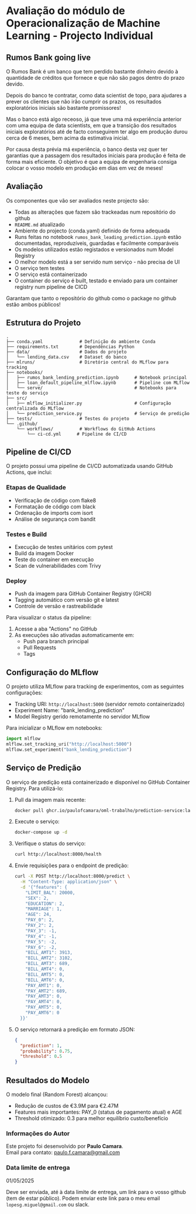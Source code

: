 # Avaliação do módulo de Operacionalização de Machine Learning - Projecto Individual

## Rumos Bank going live

O Rumos Bank é um banco que tem perdido bastante dinheiro devido à quantidade de créditos que fornece e que não são pagos dentro do prazo devido. 

Depois do banco te contratar, como data scientist de topo, para ajudares a prever os clientes que não irão cumprir os prazos, os resultados exploratórios iniciais são bastante promissores!

Mas o banco está algo receoso, já que teve uma má experiência anterior com uma equipa de data scientists, em que a transição dos resultados iniciais exploratórios até de facto conseguirem ter algo em produção durou cerca de 6 meses, bem acima da estimativa inicial.

Por causa desta prévia má experiência, o banco desta vez quer ter garantias que a passagem dos resultados iniciais para produção é feita de forma mais eficiente. O objetivo é que a equipa de engenharia consiga colocar o vosso modelo em produção em dias em vez de meses!

## Avaliação

Os componentes que vão ser avaliados neste projecto são:

* Todas as alterações que fazem são trackeadas num repositório do github
* `README.md` atualizado
* Ambiente do projecto (conda.yaml) definido de forma adequada
* Runs feitas no notebook `rumos_bank_leading_prediction.ipynb` estão documentadas, reproduzíveis, guardadas e facilmente comparáveis
* Os modelos utilizados estão registados e versionados num Model Registry
* O melhor modelo está a ser servido num serviço - não precisa de UI
* O serviço tem testes
* O serviço está containerizado
* O container do serviço é built, testado e enviado para um container registry num pipeline de CICD

Garantam que tanto o repositório do github como o package no github estão ambos públicos!

## Estrutura do Projeto

```
.
├── conda.yaml              # Definição do ambiente Conda
├── requirements.txt        # Dependências Python
├── data/                   # Dados do projeto
│   └── lending_data.csv    # Dataset do banco
├── mlruns/                 # Diretório central do MLflow para tracking
├── notebooks/             
│   ├── rumos_bank_lending_prediction.ipynb      # Notebook principal
│   ├── loan_default_pipeline_mlflow.ipynb       # Pipeline com MLflow
│   └── serve/                                   # Notebooks para teste do serviço
├── src/
│   ├── mlflow_initializer.py                    # Configuração centralizada do MLflow
│   └── prediction_service.py                    # Serviço de predição
├── tests/                  # Testes do projeto
└── .github/
    └── workflows/          # Workflows do GitHub Actions
        └── ci-cd.yml      # Pipeline de CI/CD
```

## Pipeline de CI/CD

O projeto possui uma pipeline de CI/CD automatizada usando GitHub Actions, que inclui:

### Etapas de Qualidade
- Verificação de código com flake8
- Formatação de código com black
- Ordenação de imports com isort
- Análise de segurança com bandit

### Testes e Build
- Execução de testes unitários com pytest
- Build da imagem Docker
- Teste do container em execução
- Scan de vulnerabilidades com Trivy

### Deploy
- Push da imagem para GitHub Container Registry (GHCR)
- Tagging automático com versão git e latest
- Controle de versão e rastreabilidade

Para visualizar o status da pipeline:
1. Acesse a aba "Actions" no GitHub
2. As execuções são ativadas automaticamente em:
   - Push para branch principal
   - Pull Requests
   - Tags

## Configuração do MLflow

O projeto utiliza MLflow para tracking de experimentos, com as seguintes configurações:

- Tracking URI: `http://localhost:5000` (servidor remoto containerizado)
- Experiment Name: "bank_lending_prediction"
- Model Registry gerido remotamente no servidor MLflow

Para inicializar o MLflow em notebooks:

```python
import mlflow
mlflow.set_tracking_uri("http://localhost:5000")
mlflow.set_experiment("bank_lending_prediction")
```

## Serviço de Predição

O serviço de predição está containerizado e disponível no GitHub Container Registry. Para utilizá-lo:

1. Pull da imagem mais recente:
   ```bash
   docker pull ghcr.io/paulofcamara/oml-trabalho/prediction-service:latest
   ```

2. Execute o serviço:
   ```bash
   docker-compose up -d
   ```

3. Verifique o status do serviço:
   ```bash
   curl http://localhost:8000/health
   ```

4. Envie requisições para o endpoint de predição:
   ```bash
   curl -X POST http://localhost:8000/predict \
     -H "Content-Type: application/json" \
     -d '{"features": {
       "LIMIT_BAL": 20000,
       "SEX": 2,
       "EDUCATION": 2,
       "MARRIAGE": 1,
       "AGE": 24,
       "PAY_0": 2,
       "PAY_2": 2,
       "PAY_3": -1,
       "PAY_4": -1,
       "PAY_5": -2,
       "PAY_6": -2,
       "BILL_AMT1": 3913,
       "BILL_AMT2": 3102,
       "BILL_AMT3": 689,
       "BILL_AMT4": 0,
       "BILL_AMT5": 0,
       "BILL_AMT6": 0,
       "PAY_AMT1": 0,
       "PAY_AMT2": 689,
       "PAY_AMT3": 0,
       "PAY_AMT4": 0,
       "PAY_AMT5": 0,
       "PAY_AMT6": 0
     }}'
   ```

5. O serviço retornará a predição em formato JSON:
   ```json
   {
     "prediction": 1,
     "probability": 0.75,
     "threshold": 0.5
   }
   ```

## Resultados do Modelo

O modelo final (Random Forest) alcançou:
- Redução de custos de €3.9M para €2.47M
- Features mais importantes: PAY_0 (status de pagamento atual) e AGE
- Threshold otimizado: 0.3 para melhor equilíbrio custo/benefício

### Informações do Autor

Este projeto foi desenvolvido por **Paulo Camara**.  
Email para contato: [paulo.f.camara@gmail.com](mailto:paulo.f.camara@gmail.com)

### Data limite de entrega

01/05/2025

Deve ser enviada, até à data limite de entrega, um link para o vosso github (tem de estar público). Podem enviar este link para o meu email `lopesg.miguel@gmail.com` ou slack.
